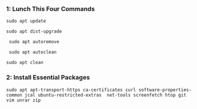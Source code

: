 ### 1: Lunch This Four Commands

`sudo apt update
`

`sudo apt dist-upgrade`

`
sudo apt autoremove`

`
sudo apt autoclean`

`sudo apt clean
`

### 2: Install Essential Packages

`sudo apt apt-transport-https ca-certificates curl software-properties-common jcal ubuntu-restricted-extras  net-tools screenfetch htop git vim unrar zip 
`

